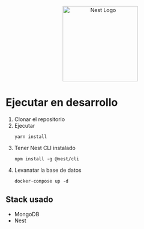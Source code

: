 <p align="center">
  <a href="http://nestjs.com/" target="blank"><img src="https://nestjs.com/img/logo-small.svg" width="200" alt="Nest Logo" /></a>
</p>

# Ejecutar en desarrollo

1. Clonar el repositorio
2. Ejecutar
   ```
   yarn install
   ```
3. Tener Nest CLI instalado
   ```
   npm install -g @nest/cli
   ```
4. Levanatar la base de datos
   ```
   docker-compose up -d
   ```
   

## Stack usado
* MongoDB
* Nest